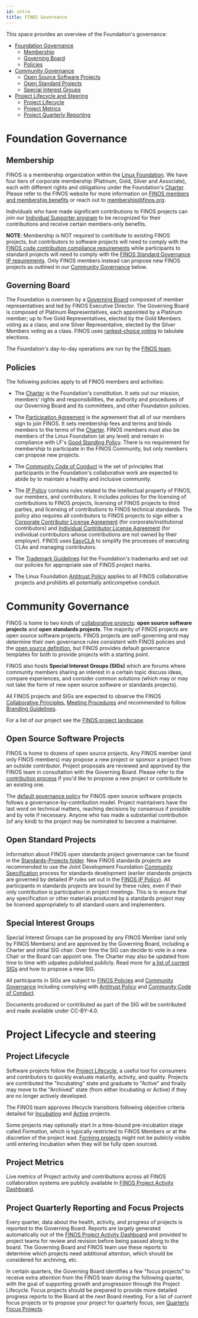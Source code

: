 ```yaml
---
id: intro
title: FINOS Governance
---
```


This space provides an overview of the Foundation's governance: 

   * [Foundation Governance](#foundation-governance)
      * [Membership](#membership)
      * [Governing Board](#governing-board)
      * [Policies](#policies)
   * [Community Governance](#community-governance)
      * [Open Source Software Projects](#open-source-software-projects)
      * [Open Standard Projects](#open-standard-projects)
      * [Special Interest Groups](#special-interest-groups)
   * [Project Lifecycle and Steering](#project-lifecycle-and-steering)
      * [Project Lifecycle](#project-lifecycle)
      * [Project Metrics](#project-metrics)
      * [Project Quarterly Reporting](#project-quarterly-reporting-and-focus-projects)

# Foundation Governance

## Membership

FINOS is a membership organization within the [Linux Foundation](http://linuxfoundation.org/). We have four tiers of corporate membership (Platinum, Gold, Silver and Associate), each with different rights and obligations under the Foundation's [Charter](Charter.md). Please refer to the FINOS website for more information on [FINOS members and membership benefits](https://www.finos.org/membership-benefits) or reach out to [membership@finos.org](mailto:membership@finos.org).

Individuals who have made significant contributions to FINOS projects can join our [Individual Supporter program](Individual-Supporter-Program.md) to be recognized for their contributions and receive certain members-only benefits.

**NOTE**: Membership is NOT required to contribute to existing FINOS projects, but contributors to software projects will need to comply with the [FINOS code contribution compliance requirements](Software-Projects/Contribution-Compliance-Requirements.md) while participants to standard projects will need to comply with the [FINOS Standard Governance IP requirements](Standards-Projects#requirements-of-standards-project-participants). Only FINOS members instead can propose new FINOS projects as outlined in our [Community Governance](#community-governance) below.

## Governing Board

The Foundation is overseen by a [Governing Board](https://finos.org/board-of-directors/) composed of member representatives and led by FINOS Executive Director. The Governing Board is composed of Platinum Representatives, each appointed by a Platinum member; up to five Gold Representatives, elected by the Gold Members voting as a class; and one Silver Representative, elected by the Silver Members voting as a class. FINOS uses [ranked-choice voting](Board-Election-Procedure.md) to tabulate elections.

The Foundation's day-to-day operations are run by the [FINOS team](https://finos.org/team).

## Policies

The following policies apply to all FINOS members and activities:

* The [Charter](/governance-docs/Charter.pdf) is the Foundation's constitution. It sets out our mission, members' rights and responsibilities, the authority and procedures of our Governing Board and its committees, and other Foundation policies.

* The [Participation Agreement](/governance-docs/Participation-Agreement.pdf) is the agreement that all of our members sign to join FINOS. It sets membership fees and terms and binds members to the terms of the [Charter](Charter.pdf). FINOS members must also be members of the Linux Foundation (at any level) and remain in compliance with LF's [Good Standing Policy](https://www.linuxfoundation.org/good-standing-policy). There is no requirement for membership to participate in the FINOS Community, but only members can propose new projects.

* The [Community Code of Conduct](Code-of-Conduct.md) is the set of principles that participants in the Foundation's collaborative work are expected to abide by to maintain a healthy and inclusive community.

* The [IP Policy](/governance-docs/IP-Policy.pdf) contains rules related to the intellectual property of FINOS, our members, and contributors. It includes policies for the licensing of contributions to FINOS projects, licensing of FINOS projects to third parties, and licensing of contributions to FINOS technical standards. The policy also requires all contributors to FINOS projects to sign either a [Corporate Contributor License Agreement](/governance-docs/CCLA.pdf) (for corporate/institutional contributors) and [Individual Contributor License Agreement](/governance-docs/ICLA.pdf) (for individual contributors whose contributions are not owned by their employer). FINOS uses [EasyCLA](Software-Projects/EasyCLA.md) to simplify the processes of executing CLAs and managing contributors.

* The [Trademark Guidelines](/governance-docs/Trademark-Guidelines.pdf) list the Foundation's trademarks and set out our policies for appropriate use of FINOS project marks.

* The Linux Foundation [Antitrust Policy](http://www.linuxfoundation.org/antitrust-policy) applies to all FINOS collaborative projects and prohibits all potentially anticompetive conduct.

# Community Governance

FINOS is home to two kinds of [collaborative projects](https://landscape.finos.org): **open source software projects** and **open standards projects**. The majority of FINOS projects are open source software projects. FINOS projects are self-governing and may determine their own governance rules consistent with FINOS policies and the [open source definition](https://opensource.org/docs/osd), but FINOS provides default governance templates for both to provide projects with a starting point. 

FINOS also hosts **Special Interest Groups (SIGs)** which are forums where community members sharing an interest in a certain topic discuss ideas, compare experiences, and consider common solutions (which may or may not take the form of new open source software or standards projects).

All FINOS projects and SIGs are expected to observe the FINOS [Collaborative Principles](Collaborative-Principles.md), [Meeting Procedures](Meeting-Procedures.md) and recommended to follow [Branding Guidelines](/docs/governance/project-branding-guidelines).

For a list of our project see the [FINOS project landscape](https://landscape.finos.org).

## Open Source Software Projects

FINOS is home to dozens of open source projects. Any FINOS member (and only FINOS members) may propose a new project or sponsor a project from an outside contributor. Project proposals are reviewed and approved by the FINOS team in consultation with the Governing Board. Please refer to the [contribution process](Software-Projects/Contribution.md) if you'd like to propose a new project or contribute to an existing one. 

The [default governance policy](Software-Projects/CONTRIBUTING.template.md) for FINOS open source software projects follows a governance-by-contribution model. Project maintainers have the last word on technical matters, reaching decisions by consensus if possible and by vote if necessary. Anyone who has made a substantial contribution (of any kind) to the project may be nominated to become a maintainer.

## Open Standard Projects

Information about FINOS open standards project governance can be found in the [Standards-Projects folder](Standards-Projects). New FINOS standards projects are recommended to use the Joint Development Foundation [Community Specification](https://github.com/finos/standards-project-blueprint) process for standards development (earlier standards projects are governed by detailed IP rules set out in the [FINOS IP Policy](IP-Policy.pdf)). All participants in standards projects are bound by these rules, even if their only contribution is participation in project meetings. This is to ensure that any specification or other materials produced by a standards project may be licensed appropriately to all standard users and implementers.
## Special Interest Groups

Special Interest Groups can be proposed by any FINOS Member (and only by FINOS Members) and are approved by the Governing Board, including a Charter and  initial SIG chair. Over time the SIG can decide to vote in a new Chair or the Board can appoint one. The Charter may also be updated from time to time with udpates published publicly. Read more for [a list of current SIGs](special-interest-groups) and how to propose a new SIG.

All participants in SIGs are subject to [FINOS Policies](#policies) and [Community Governance](#community-governance) including complying with [Antitrust Policy](http://www.linuxfoundation.org/antitrust-policy) and [Community Code of Conduct](Code-of-Conduct.md).

Documents produced or contributed as part of the SIG will be contributed and made available under CC-BY-4.0.

# Project Lifecycle and steering

## Project Lifecycle

Software projects follow the [Project Lifecycle](Software-Projects/Project-Lifecycle.md), a useful tool for consumers and contributors to quickly evaluate maturity, activity, and quality. Projects are contributed the "Incubating" state and graduate to "Active" and finally may move to the "Archived" state (from either Incubating or Active) if they are no longer actively developed. 

The FINOS team approves lifecycle transitions following objective criteria detailed for [Incubating](governance/Software-Projects/stages/incubating) and [Active](governance/Software-Projects/stages/active) projects. 

Some projects may optionally start in a time-bound pre-incubation stage called *Formation*, which is typically restricted to FINOS Members or at the discretion of the project lead. [Forming projects](https://github.com/finos/community/blob/master/governance/Software-Projects/Project-Lifecycle.md#forming-projects-optional) might not be publicly visible until entering Incubation when they will be fully open sourced.

## Project Metrics 
Live metrics of Project activity and contributions across all FINOS collaboration systems are publicly available in [FINOS Project Activity Dashboard](https://metrics.finos.org).

## Project Quarterly Reporting and Focus Projects
Every quarter, data about the health, activity, and progress of projects is reported to the Governing Board. Reports are largely generated automatically out of the [FINOS Project Activity Dashboard](https://metrics.finos.org) and provided to project teams for review and revision before being passed along to the board. The Governing Board and FINOS team use these reports to determine which projects need additional attention, which should be considered for archiving, etc.

In certain quarters, the Governing Board identifies a few "focus projects" to receive extra attention from the FINOS team during the following quarter, with the goal of supporting growth and progression through the Project Lifecycle. Focus projects should be prepared to provide more detailed progress reports to the Board at the next Board meeting. For a list of current focus projects or to propose your project for quarterly focus, see [Quarterly Focus Projects](../focus-projects/README.md).
